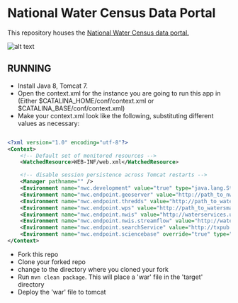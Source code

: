 # National Water Census Data Portal

This repository houses the [National Water Census data portal.](http://cida.usgs.gov/nwc)

![alt text](http://cida.usgs.gov/nwc/img/workflow/originals/watershed.svg "National Water Census Data Portal")

## RUNNING 
 -  Install Java 8, Tomcat 7.
 -  Open the context.xml for the instance you are going to run this app in (Either $CATALINA_HOME/conf/context.xml or $CATALINA_BASE/conf/context.xml)
 -  Make your context.xml look like the following, substituting different values as necessary:

```xml

<?xml version="1.0" encoding="utf-8"?>
<Context>
    <!-- Default set of monitored resources -->
    <WatchedResource>WEB-INF/web.xml</WatchedResource>

    <!-- disable session persistence across Tomcat restarts -->
    <Manager pathname="" />
	<Environment name="nwc.development" value="true" type="java.lang.String" override="true"/>
	<Environment name="nwc.endpoint.geoserver" value="http://path_to_nwc_geoserver" type="java.lang.String" override="true"/>
    <Environment name="nwc.endpoint.thredds" value="http://path_to_watersmart_thredds_server" type="java.lang.String" override="true"/>
    <Environment name="nwc.endpoint.wps" value="http://path_to_watersmart_wps_process_service" type="java.lang.String" override="true"/>
    <Environment name="nwc.endpoint.nwis" value="http://waterservices.usgs.gov/nwis/site/" type="java.lang.String" override="true"/>
	<Environment name="nwc.endpoint.nwis.streamflow" value="http://waterservices.usgs.gov/nwis/dv/" type="java.lang.String" override="true"/>
	<Environment name="nwc.endpoint.searchService" value="http://txpub.usgs.gov/DSS/search_api/1.1/dataService/dataService.ashx/search" type="java.lang.String" override="true"/>
    <Environment name="nwc.endpoint.sciencebase" override="true" type="java.lang.String" value="https://www.sciencebase.gov"/>
</Context>
```


 -  Fork this repo
 -  Clone your forked repo
 -  change to the directory where you cloned your fork 
 -  Run `mvn clean package`. This will place a 'war' file in the 'target' directory
 -  Deploy the 'war' file to tomcat
